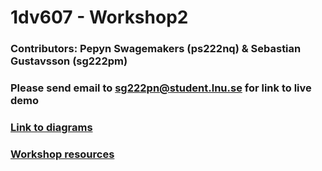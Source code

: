 # 1dv607 - Workshop2
### Contributors: Pepyn Swagemakers (ps222nq) & Sebastian Gustavsson (sg222pm)

### Please send email to sg222pn@student.lnu.se for link to live demo

### [Link to diagrams](https://drive.google.com/file/d/0B4Dl3vAlGIepN25NSlJTT0V3QUU/view?usp=sharing)

### [Workshop resources](http://coursepress.lnu.se/kurs/objektorienterad-analys-och-design-med-uml/workshops-2/workshop-2-design/)
